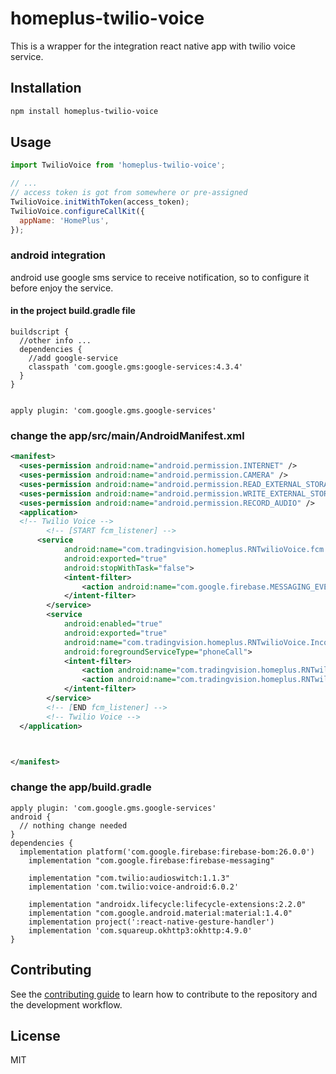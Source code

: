 # homeplus-twilio-voice

This is a wrapper for the integration react native app with twilio voice service.

## Installation

```sh
npm install homeplus-twilio-voice
```

## Usage

```js
import TwilioVoice from 'homeplus-twilio-voice';

// ...
// access token is got from somewhere or pre-assigned
TwilioVoice.initWithToken(access_token);
TwilioVoice.configureCallKit({
  appName: 'HomePlus',
});
```

### android integration

android use google sms service to receive notification, so to configure it before enjoy the service.

#### in the project build.gradle file

```
buildscript {
  //other info ...
  dependencies {
    //add google-service
    classpath 'com.google.gms:google-services:4.3.4'
  }
}


apply plugin: 'com.google.gms.google-services'

```

### change the app/src/main/AndroidManifest.xml

```xml
<manifest>
  <uses-permission android:name="android.permission.INTERNET" />
  <uses-permission android:name="android.permission.CAMERA" />
  <uses-permission android:name="android.permission.READ_EXTERNAL_STORAGE" />
  <uses-permission android:name="android.permission.WRITE_EXTERNAL_STORAGE" />
  <uses-permission android:name="android.permission.RECORD_AUDIO" />
  <application>
  <!-- Twilio Voice -->
        <!-- [START fcm_listener] -->
      <service
            android:name="com.tradingvision.homeplus.RNTwilioVoice.fcm.VoiceFirebaseMessagingService"
            android:exported="true"
            android:stopWithTask="false">
            <intent-filter>
                <action android:name="com.google.firebase.MESSAGING_EVENT" />
            </intent-filter>
        </service>
        <service
            android:enabled="true"
            android:exported="true"
            android:name="com.tradingvision.homeplus.RNTwilioVoice.IncomingCallNotificationService"
            android:foregroundServiceType="phoneCall">
            <intent-filter>
                <action android:name="com.tradingvision.homeplus.RNTwilioVoice.ACTION_ACCEPT" />
                <action android:name="com.tradingvision.homeplus.RNTwilioVoice.ACTION_REJECT" />
            </intent-filter>
        </service>
        <!-- [END fcm_listener] -->
        <!-- Twilio Voice -->
  </application>



</manifest>

```

### change the app/build.gradle

```
apply plugin: 'com.google.gms.google-services'
android {
  // nothing change needed
}
dependencies {
  implementation platform('com.google.firebase:firebase-bom:26.0.0')
    implementation "com.google.firebase:firebase-messaging"

    implementation "com.twilio:audioswitch:1.1.3"
    implementation 'com.twilio:voice-android:6.0.2'

    implementation "androidx.lifecycle:lifecycle-extensions:2.2.0"
    implementation "com.google.android.material:material:1.4.0"
    implementation project(':react-native-gesture-handler')
    implementation 'com.squareup.okhttp3:okhttp:4.9.0'
}

```

## Contributing

See the [contributing guide](CONTRIBUTING.md) to learn how to contribute to the repository and the development workflow.

## License

MIT
